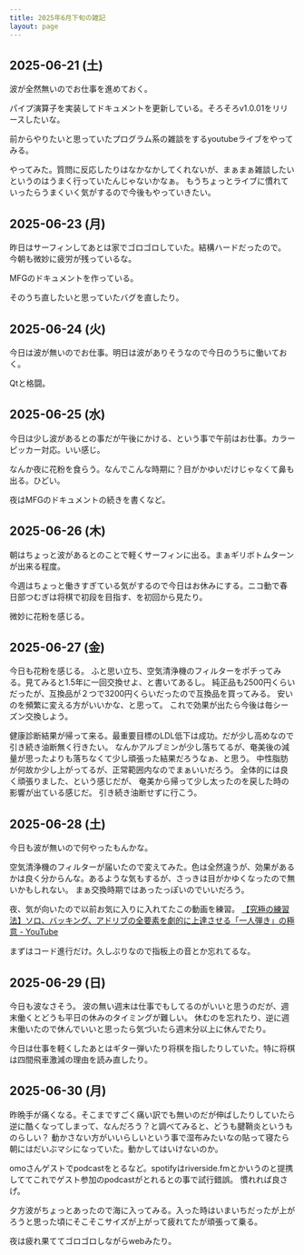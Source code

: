 ```yaml
---
title: 2025年6月下旬の雑記
layout: page
---
```


## 2025-06-21 (土)

波が全然無いのでお仕事を進めておく。

パイプ演算子を実装してドキュメントを更新している。そろそろv1.0.01をリリースしたいな。

前からやりたいと思っていたプログラム系の雑談をするyoutubeライブをやってみる。

やってみた。質問に反応したりはなかなかしてくれないが、まぁまぁ雑談したいというのはうまく行っていたんじゃないかなぁ。
もうちょっとライブに慣れていったらうまくいく気がするので今後もやっていきたい。

## 2025-06-23 (月)

昨日はサーフィンしてあとは家でゴロゴロしていた。結構ハードだったので。
今朝も微妙に疲労が残っているな。

MFGのドキュメントを作っている。

そのうち直したいと思っていたバグを直したり。

## 2025-06-24 (火)

今日は波が無いのでお仕事。明日は波がありそうなので今日のうちに働いておく。

Qtと格闘。

## 2025-06-25 (水)

今日は少し波があるとの事だが午後にかける、という事で午前はお仕事。カラーピッカー対応。いい感じ。

なんか夜に花粉を食らう。なんでこんな時期に？目がかゆいだけじゃなくて鼻も出る。ひどい。

夜はMFGのドキュメントの続きを書くなど。

## 2025-06-26 (木)

朝はちょっと波があるとのことで軽くサーフィンに出る。まぁギリボトムターンが出来る程度。

今週はちょっと働きすぎている気がするので今日はお休みにする。ニコ動で春日部つむぎは将棋で初段を目指す、を初回から見たり。

微妙に花粉を感じる。

## 2025-06-27 (金)

今日も花粉を感じる。
ふと思い立ち、空気清浄機のフィルターをポチってみる。見てみると1.5年に一回交換せよ、と書いてあるし。
純正品も2500円くらいだったが、互換品が２つで3200円くらいだったので互換品を買ってみる。
安いのを頻繁に変える方がいいかな、と思って。
これで効果が出たら今後は毎シーズン交換しよう。

健康診断結果が帰って来る。最重要目標のLDL低下は成功。だが少し高めなので引き続き油断無く行きたい。
なんかアルブミンが少し落ちてるが、奄美後の減量が思ったよりも落ちなくて少し頑張った結果だろうなぁ、と思う。
中性脂肪が何故か少し上がってるが、正常範囲内なのでまぁいいだろう。
全体的には良く頑張りました、という感じだが、
奄美から帰って少し太ったのを戻した時の影響が出ている感じだ。
引き続き油断せずに行こう。

## 2025-06-28 (土)

今日も波が無いので何やったもんかな。

空気清浄機のフィルターが届いたので変えてみた。色は全然違うが、効果があるかは良く分からんな。あるような気もするが、さっきは目がかゆくなったので無いかもしれない。
まぁ交換時期ではあったっぽいのでいいだろう。

夜、気が向いたので以前お気に入りに入れてたこの動画を練習。 [【究極の練習法】ソロ、バッキング、アドリブの全要素を劇的に上達させる「一人弾き」の極意 - YouTube](https://www.youtube.com/watch?v=JNnz6cBdrCM)

まずはコード進行だけ。久しぶりなので指板上の音とか忘れてるな。

## 2025-06-29 (日)

今日も波なさそう。
波の無い週末は仕事でもしてるのがいいと思うのだが、週末働くとどうも平日の休みのタイミングが難しい。
休むのを忘れたり、逆に週末働いたので休んでいいと思ったら気づいたら週末分以上に休んでたり。

今日は仕事を軽くしたあとはギター弾いたり将棋を指したりしていた。特に将棋は四間飛車激減の理由を読み直したり。

## 2025-06-30 (月)

昨晩手が痛くなる。そこまですごく痛い訳でも無いのだが伸ばしたりしていたら逆に酷くなってしまって、なんだろう？と調べてみると、どうも腱鞘炎というものらしい？
動かさない方がいいらしいという事で湿布みたいなの貼って寝たら朝にはだいぶマシになっていた。動かしてはいけないのか。

omoさんゲストでpodcastをとるなど。spotifyはriverside.fmとかいうのと提携しててこれでゲスト参加のpodcastがとれるとの事で試行錯誤。
慣れれば良さげ。

夕方波がちょっとあったので海に入ってみる。入った時はいまいちだったが上がろうと思った頃にそこそこサイズが上がって疲れてたが頑張って乗る。

夜は疲れ果ててゴロゴロしながらwebみたり。